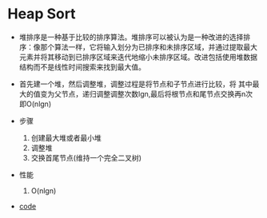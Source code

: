 # Heap Sort

- 堆排序是一种基于比较的排序算法。堆排序可以被认为是一种改进的选择排序：像那个算法一样，它将输入划分为已排序和未排序区域，并通过提取最大元素并将其移动到已排序区域来迭代地缩小未排序区域。改进包括使用堆数据结构而不是线性时间搜索来找到最大值。
- 首先建一个堆，然后调整堆，调整过程是将节点和子节点进行比较，将 其中最大的值变为父节点，递归调整调整次数lgn,最后将根节点和尾节点交换再n次即O(nlgn)

- 步骤
  1. 创建最大堆或者最小堆
  2. 调整堆
  3. 交换首尾节点(维持一个完全二叉树)
  
- 性能
  1. O(nlgn)
  
- [code](heapSort.go)